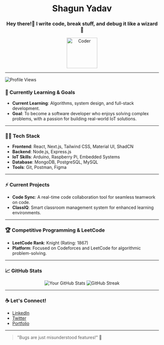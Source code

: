 <h1 align="center"> Shagun Yadav </h1>

<h3 align="center">Hey there!👋 I write code, break stuff, and debug it like a wizard🚀</h3>

<p align="center">
  <img src="https://tenor.com/en-GB/view/coding-typing-big-brained-busy-sweating-gif-17808553" width="100" alt="Coder">
</p>

---
![Profile Views](https://komarev.com/ghpvc/?username=shagun1911-dev&label=Profile%20Views&color=0e75b6&style=flat)
### 🌱 Currently Learning & Goals

- **Current Learning**: Algorithms, system design, and full-stack development.
- **Goal**: To become a software developer who enjoys solving complex problems, with a passion for building real-world IoT solutions.

---

### 👨‍💻 Tech Stack

- **Frontend**: React, Next.js, Tailwind CSS, Material UI, ShadCN
- **Backend**: Node.js, Express.js
- **IoT Skills**: Arduino, Raspberry Pi, Embedded Systems
- **Database**: MongoDB, PostgreSQL, MySQL
- **Tools**: Git, Postman, Figma

---

### ⚡ Current Projects

- **Code Sync**: A real-time code collaboration tool for seamless teamwork on code.
- **ClassIQ**: Smart classroom management system for enhanced learning environments.

---

### 🏆 Competitive Programming & LeetCode

- **LeetCode Rank**: Knight (Rating: 1867)
- **Platform**: Focused on Codeforces and LeetCode for algorithmic problem-solving.

---

### 📈 GitHub Stats

<p align="center">
  <img src="https://github-readme-stats.vercel.app/api?username=shagun1911&show_icons=true&theme=radical" alt="Your GitHub Stats">
  <img src="https://github-readme-streak-stats.herokuapp.com?user=shagun1911&theme=radical&hide_border=true" alt="GitHub Streak">
</p>

---

### ☕ Let's Connect!

- [LinkedIn](https://www.linkedin.com/in/shreyshukla29/)
- [Twitter](https://x.com/Shrey_003)
- [Portfolio](https://your-portfolio-link.com)

---

> "Bugs are just misunderstood features!" 🐛

